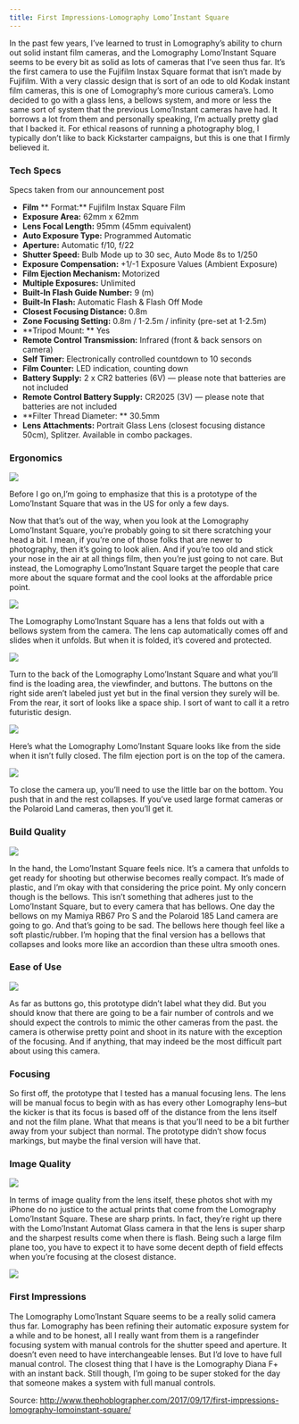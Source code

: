 ```yaml
---
title: First Impressions-Lomography Lomo’Instant Square
---
```


In the past few years, I’ve learned to trust in Lomography’s ability to churn out solid instant film cameras, and the Lomography Lomo’Instant Square seems to be every bit as solid as lots of cameras that I’ve seen thus far. It’s the first camera to use the Fujifilm Instax Square format that isn’t made by Fujifilm. With a very classic design that is sort of an ode to old Kodak instant film cameras, this is one of Lomography’s more curious camera’s. Lomo decided to go with a glass lens, a bellows system, and more or less the same sort of system that the previous Lomo’Instant cameras have had. It borrows a lot from them and personally speaking, I’m actually pretty glad that I backed it. For ethical reasons of running a photography blog, I typically don’t like to back Kickstarter campaigns, but this is one that I firmly believed it.

### Tech Specs

Specs taken from our announcement post

* **Film**
** Format:**
 Fujifilm Instax Square Film
* **Exposure Area:**
 62mm x 62mm
* **Lens Focal Length:**
 95mm \(45mm equivalent\)
* **Auto Exposure Type:**
 Programmed Automatic
* **Aperture:**
 Automatic f/10, f/22
* **Shutter Speed:**
 Bulb Mode up to 30 sec, Auto Mode 8s to 1/250
* **Exposure Compensation:**
 +1/-1 Exposure Values \(Ambient Exposure\)
* **Film Ejection Mechanism:**
 Motorized
* **Multiple Exposures:**
 Unlimited
* **Built-In Flash Guide Number:**
 9 \(m\)
* **Built-In Flash:**
 Automatic Flash
&
Flash Off Mode
* **Closest Focusing Distance:**
 0.8m
* **Zone Focusing Setting:**
 0.8m / 1-2.5m / infinity \(pre-set at 1-2.5m\)
* **Tripod Mount: **
Yes
* **Remote Control Transmission:**
 Infrared \(front
&
back sensors on camera\)
* **Self Timer:**
 Electronically controlled countdown to 10 seconds
* **Film Counter:**
 LED indication, counting down
* **Battery Supply:**
 2 x CR2 batteries \(6V\) — please note that batteries are not included
* **Remote Control Battery Supply:**
 CR2025 \(3V\) — please note that batteries are not included
* **Filter Thread Diameter: **
30.5mm
* **Lens Attachments:**
 Portrait Glass Lens \(closest focusing distance 50cm\), Splitzer. Available in combo packages.

### Ergonomics

![](http://img1.tuicool.com/iMjQ3mI.jpg!web)

Before I go on,I’m going to emphasize that this is a prototype of the Lomo’Instant Square that was in the US for only a few days. 

Now that that’s out of the way, when you look at the Lomography Lomo’Instant Square, you’re probably going to sit there scratching your head a bit. I mean, if you’re one of those folks that are newer to photography, then it’s going to look alien. And if you’re too old and stick your nose in the air at all things film, then you’re just going to not care. But instead, the Lomography Lomo’Instant Square target the people that care more about the square format and the cool looks at the affordable price point.

![](http://img0.tuicool.com/v2qiEnR.jpg!web)

The Lomography Lomo’Instant Square has a lens that folds out with a bellows system from the camera. The lens cap automatically comes off and slides when it unfolds. But when it is folded, it’s covered and protected.

![](http://img2.tuicool.com/BNrMNrY.jpg!web)

Turn to the back of the Lomography Lomo’Instant Square and what you’ll find is the loading area, the viewfinder, and buttons. The buttons on the right side aren’t labeled just yet but in the final version they surely will be. From the rear, it sort of looks like a space ship. I sort of want to call it a retro futuristic design.

![](http://img0.tuicool.com/j67fMbz.jpg!web)

Here’s what the Lomography Lomo’Instant Square looks like from the side when it isn’t fully closed. The film ejection port is on the top of the camera.

![](http://img1.tuicool.com/7fiUVrr.jpg!web)

To close the camera up, you’ll need to use the little bar on the bottom. You push that in and the rest collapses. If you’ve used large format cameras or the Polaroid Land cameras, then you’ll get it.

### Build Quality

![](http://img0.tuicool.com/Qr6nyqi.jpg!web)

In the hand, the Lomo’Instant Square feels nice. It’s a camera that unfolds to get ready for shooting but otherwise becomes really compact. It’s made of plastic, and I’m okay with that considering the price point. My only concern though is the bellows. This isn’t something that adheres just to the Lomo’Instant Square, but to every camera that has bellows. One day the bellows on my Mamiya RB67 Pro S and the Polaroid 185 Land camera are going to go. And that’s going to be sad. The bellows here though feel like a soft plastic/rubber. I’m hoping that the final version has a bellows that collapses and looks more like an accordion than these ultra smooth ones.

### Ease of Use

![](http://img1.tuicool.com/QnQbiuU.jpg!web)

As far as buttons go, this prototype didn’t label what they did. But you should know that there are going to be a fair number of controls and we should expect the controls to mimic the other cameras from the past. the camera is otherwise pretty point and shoot in its nature with the exception of the focusing. And if anything, that may indeed be the most difficult part about using this camera.

### Focusing

So first off, the prototype that I tested has a manual focusing lens. The lens will be manual focus to begin with as has every other Lomography lens–but the kicker is that its focus is based off of the distance from the lens itself and not the film plane. What that means is that you’ll need to be a bit further away from your subject than normal. The prototype didn’t show focus markings, but maybe the final version will have that.

### Image Quality

![](http://img1.tuicool.com/3YRfYfu.jpg!web)

In terms of image quality from the lens itself, these photos shot with my iPhone do no justice to the actual prints that come from the Lomography Lomo’Instant Square. These are sharp prints. In fact, they’re right up there with the Lomo’Instant Automat Glass camera in that the lens is super sharp and the sharpest results come when there is flash. Being such a large film plane too, you have to expect it to have some decent depth of field effects when you’re focusing at the closest distance.

![](http://img2.tuicool.com/RVbYj23.jpg!web)

### First Impressions

The Lomography Lomo’Instant Square seems to be a really solid camera thus far. Lomography has been refining their automatic exposure system for a while and to be honest, all I really want from them is a rangefinder focusing system with manual controls for the shutter speed and aperture. It doesn’t even need to have interchangeable lenses. But I’d love to have full manual control. The closest thing that I have is the Lomography Diana F+ with an instant back. Still though, I’m going to be super stoked for the day that someone makes a system with full manual controls.


Source:  http://www.thephoblographer.com/2017/09/17/first-impressions-lomography-lomoinstant-square/ 